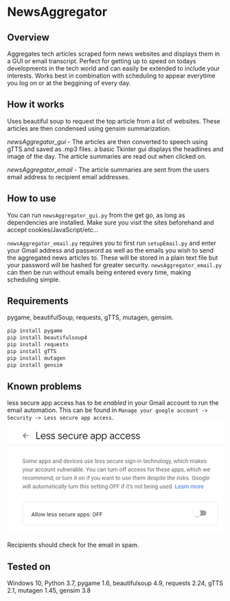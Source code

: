 # NewsAggregator

## Overview
Aggregates tech articles scraped form news websites and displays them in a GUI or email transcript. Perfect for getting up to speed on todays developments in the tech world and can easily be extended to include your interests. Works best in combination with scheduling to appear everytime you log on or at the beggining of every day.

## How it works
Uses beautiful soup to request the top article from a list of websites. These articles are then condensed using gensim summarization.

*newsAggregator_gui* - The articles are then converted to speech using gTTS and saved as .mp3 files. a basic Tkinter gui displays the headlines and image of the day. The article summaries are read out when clicked on. 

*newsAggregator_email* - The article summaries are sent from the users email address to recipient email addresses.

## How to use
You can run `newsAggregator_gui.py` from the get go, as long as dependencies are installed. Make sure you visit the sites beforehand and accept cookies/JavaScript/etc...

`newsAggregator_email.py` requires you to first run `setupEmail.py` and enter your Gmail address and password as well as the emails you wish to send the aggregated news articles to. These will be stored in a plain text file but your password will be hashed for greater security. `newsAggregator_email.py` can then be run without emails being entered every time, making scheduling simple.

## Requirements 
pygame, beautifulSoup, requests, gTTS, mutagen, gensim.
```
pip install pygame
pip install beautifulsoup4
pip install requests
pip install gTTS
pip install mutagen
pip install gensim
```

## Known problems
less secure app access has to be *enabled* in your Gmail account to run the email automation. This can be found in `Manage your google account -> Security -> Less secure app access`.
![Alt text](emailAccess.png?raw=true "Title")

Recipients should check for the email in spam. 

## Tested on 
Windows 10, Python 3.7, pygame 1.6, beautifulsoup 4.9, requests 2.24, gTTS 2.1, mutagen 1.45, gensim 3.8
